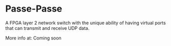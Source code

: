 # Passe-Passe

A FPGA layer 2 network switch with the unique ability of having virtual ports that can transmit and receive UDP data.

More info at:
Coming soon
